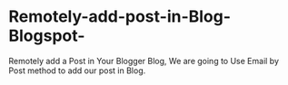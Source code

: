 # Remotely-add-post-in-Blog-Blogspot-
Remotely add a Post in Your Blogger Blog, We are going to Use Email by Post method to add our post in Blog.
